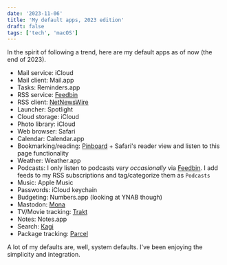 ```yaml
---
date: '2023-11-06'
title: 'My default apps, 2023 edition'
draft: false
tags: ['tech', 'macOS']
---
```


In the spirit of following a trend, here are my default apps as of now (the end of 2023).<!-- excerpt -->

- Mail service: iCloud
- Mail client: Mail.app
- Tasks: Reminders.app
- RSS service: [Feedbin](https://feedbin.com)
- RSS client: [NetNewsWire](https://netnewswire.com)
- Launcher: Spotlight
- Cloud storage: iCloud
- Photo library: iCloud
- Web browser: Safari
- Calendar: Calendar.app
- Bookmarking/reading: [Pinboard](https://pinboard.in) + Safari's reader view and listen to this page functionality
- Weather: Weather.app
- Podcasts: I only listen to podcasts _very occasionally_ via [Feedbin](https://feedbin.com). I add feeds to my RSS subscriptions and tag/categorize them as `Podcasts`
- Music: Apple Music
- Passwords: iCloud keychain
- Budgeting: Numbers.app (looking at YNAB though)
- Mastodon: [Mona](https://mastodon.social/@MonaApp)
- TV/Movie tracking: [Trakt](https://trakt.tv)
- Notes: Notes.app
- Search: [Kagi](https://kagi.con)
- Package tracking: [Parcel](https://parcelapp.net)

A lot of my defaults are, well, system defaults. I've been enjoying the simplicity and integration.
